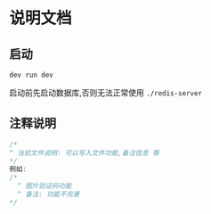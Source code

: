 # 说明文档

## 启动

`dev run dev`

启动前先启动数据库,否则无法正常使用
`./redis-server`


## 注释说明

```js
/*
^ 当前文件说明: 可以写入文件功能,备注信息 等
*/ 
例如: 
/*
  ^ 图片验证码功能
  ^ 备注: 功能不完善
*/
```


